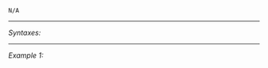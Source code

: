 `N/A`


---
*Syntaxes:*

<!-- [] call `BIS_fnc_moduleCuratorAddEditingAreaPlayers` -->

---
*Example 1:*

<!-- 
```sqf
[] call BIS_fnc_moduleCuratorAddEditingAreaPlayers;
``` -->